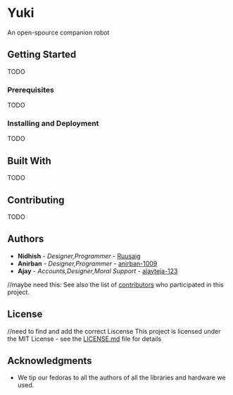 
# Yuki

An open-spource companion robot

## Getting Started
TODO

### Prerequisites
TODO 

### Installing and Deployment
TODO 

## Built With
TODO

## Contributing
TODO 

## Authors

* **Nidhish** - *Designer,Programmer* - [Ruusaig](https://github.com/ru2saig)
* **Anirban** - *Designer,Programmer* - [anirban-1009](https://github.com/anirban-1009)
* **Ajay** - *Accounts,Designer,Moral Support* - [ajayteja-123](https://github.com/ajayteja-123)


//maybe need this:
See also the list of [contributors](https://github.com/your/project/contributors) who participated in this project.

## License
//need to find and add the correct Liscense
This project is licensed under the MIT License - see the [LICENSE.md](LICENSE.md) file for details

## Acknowledgments
* We tip our fedoras to all the authors of all the libraries and hardware we used. 

